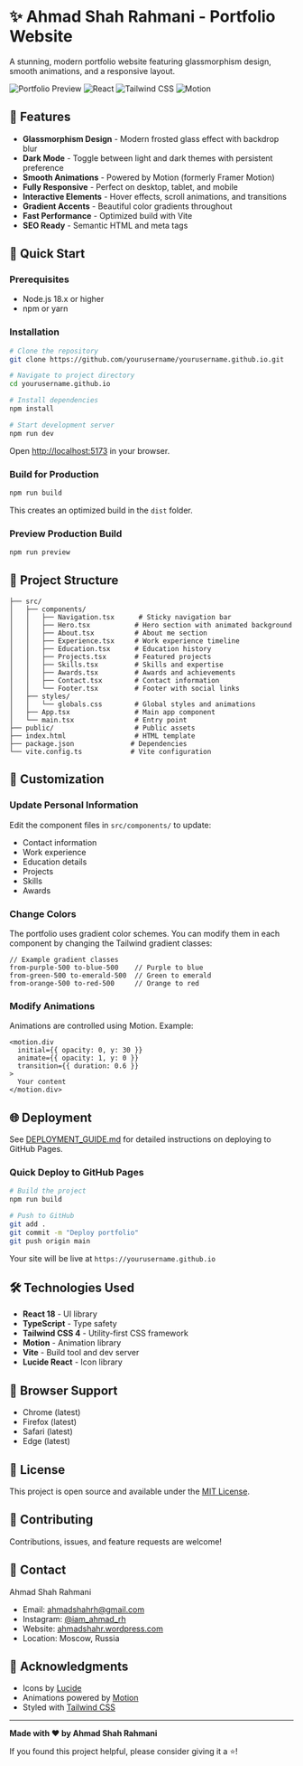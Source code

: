 # ✨ Ahmad Shah Rahmani - Portfolio Website

A stunning, modern portfolio website featuring glassmorphism design, smooth animations, and a responsive layout.

![Portfolio Preview](https://img.shields.io/badge/Status-Live-success)
![React](https://img.shields.io/badge/React-18.x-blue)
![Tailwind CSS](https://img.shields.io/badge/Tailwind-CSS-38B2AC)
![Motion](https://img.shields.io/badge/Motion-Animations-purple)

## 🎨 Features

- **Glassmorphism Design** - Modern frosted glass effect with backdrop blur
- **Dark Mode** - Toggle between light and dark themes with persistent preference
- **Smooth Animations** - Powered by Motion (formerly Framer Motion)
- **Fully Responsive** - Perfect on desktop, tablet, and mobile
- **Interactive Elements** - Hover effects, scroll animations, and transitions
- **Gradient Accents** - Beautiful color gradients throughout
- **Fast Performance** - Optimized build with Vite
- **SEO Ready** - Semantic HTML and meta tags

## 🚀 Quick Start

### Prerequisites

- Node.js 18.x or higher
- npm or yarn

### Installation

```bash
# Clone the repository
git clone https://github.com/yourusername/yourusername.github.io.git

# Navigate to project directory
cd yourusername.github.io

# Install dependencies
npm install

# Start development server
npm run dev
```

Open [http://localhost:5173](http://localhost:5173) in your browser.

### Build for Production

```bash
npm run build
```

This creates an optimized build in the `dist` folder.

### Preview Production Build

```bash
npm run preview
```

## 📁 Project Structure

```
├── src/
│   ├── components/
│   │   ├── Navigation.tsx      # Sticky navigation bar
│   │   ├── Hero.tsx           # Hero section with animated background
│   │   ├── About.tsx          # About me section
│   │   ├── Experience.tsx     # Work experience timeline
│   │   ├── Education.tsx      # Education history
│   │   ├── Projects.tsx       # Featured projects
│   │   ├── Skills.tsx         # Skills and expertise
│   │   ├── Awards.tsx         # Awards and achievements
│   │   ├── Contact.tsx        # Contact information
│   │   └── Footer.tsx         # Footer with social links
│   ├── styles/
│   │   └── globals.css        # Global styles and animations
│   ├── App.tsx                # Main app component
│   └── main.tsx               # Entry point
├── public/                    # Public assets
├── index.html                 # HTML template
├── package.json              # Dependencies
└── vite.config.ts            # Vite configuration
```

## 🎨 Customization

### Update Personal Information

Edit the component files in `src/components/` to update:
- Contact information
- Work experience
- Education details
- Projects
- Skills
- Awards

### Change Colors

The portfolio uses gradient color schemes. You can modify them in each component by changing the Tailwind gradient classes:

```tsx
// Example gradient classes
from-purple-500 to-blue-500    // Purple to blue
from-green-500 to-emerald-500  // Green to emerald
from-orange-500 to-red-500     // Orange to red
```

### Modify Animations

Animations are controlled using Motion. Example:

```tsx
<motion.div
  initial={{ opacity: 0, y: 30 }}
  animate={{ opacity: 1, y: 0 }}
  transition={{ duration: 0.6 }}
>
  Your content
</motion.div>
```

## 🌐 Deployment

See [DEPLOYMENT_GUIDE.md](./DEPLOYMENT_GUIDE.md) for detailed instructions on deploying to GitHub Pages.

### Quick Deploy to GitHub Pages

```bash
# Build the project
npm run build

# Push to GitHub
git add .
git commit -m "Deploy portfolio"
git push origin main
```

Your site will be live at `https://yourusername.github.io`

## 🛠️ Technologies Used

- **React 18** - UI library
- **TypeScript** - Type safety
- **Tailwind CSS 4** - Utility-first CSS framework
- **Motion** - Animation library
- **Vite** - Build tool and dev server
- **Lucide React** - Icon library

## 📱 Browser Support

- Chrome (latest)
- Firefox (latest)
- Safari (latest)
- Edge (latest)

## 📄 License

This project is open source and available under the [MIT License](LICENSE).

## 🤝 Contributing

Contributions, issues, and feature requests are welcome!

## 💬 Contact

Ahmad Shah Rahmani

- Email: ahmadshahrh@gmail.com
- Instagram: [@iam_ahmad_rh](https://www.instagram.com/iam_ahmad_rh/)
- Website: [ahmadshahr.wordpress.com](https://ahmadshahr.wordpress.com)
- Location: Moscow, Russia

## 🙏 Acknowledgments

- Icons by [Lucide](https://lucide.dev/)
- Animations powered by [Motion](https://motion.dev/)
- Styled with [Tailwind CSS](https://tailwindcss.com/)

---

**Made with ❤️ by Ahmad Shah Rahmani**

If you found this project helpful, please consider giving it a ⭐!